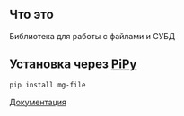 ## Что это

Библиотека для работы с файлами и СУБД

## Установка через [PiPy](https://pypi.org/project/mg-file/)

```bash
pip install mg-file
```

[Документация](https://mg-file.readthedocs.io/ru/latest/)

